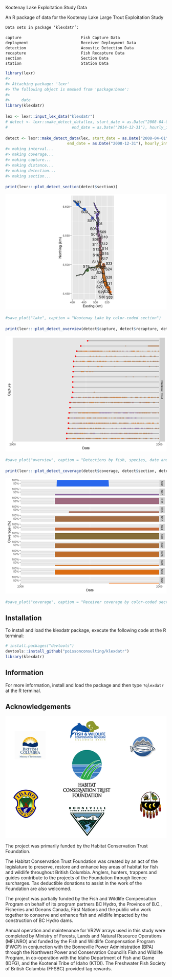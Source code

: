 <!-- README.md is generated from README.Rmd. Please edit that file -->
Kootenay Lake Exploitation Study Data

An R package of data for the Kootenay Lake Large Trout Exploitation Study

    Data sets in package ‘klexdatr’:

    capture                          Fish Capture Data
    deployment                       Receiver Deployment Data
    detection                        Acoustic Detection Data
    recapture                        Fish Recapture Data
    section                          Section Data
    station                          Station Data

``` r
library(lexr)
#> 
#> Attaching package: 'lexr'
#> The following object is masked from 'package:base':
#> 
#>     date
library(klexdatr)

lex <- lexr::input_lex_data("klexdatr")
# detect <- lexr::make_detect_data(lex, start_date = as.Date("2008-04-01"),
#                            end_date = as.Date("2014-12-31"), hourly_interval = 6L)

detect <- lexr::make_detect_data(lex, start_date = as.Date("2008-04-01"),
                           end_date = as.Date("2008-12-31"), hourly_interval = 24L)
#> making interval...
#> making coverage...
#> making capture...
#> making distance...
#> making detection...
#> making section...

print(lexr:::plot_detect_section(detect$section))
```

![](README-unnamed-chunk-2-1.png)<!-- -->

``` r
#save_plot("lake", caption = "Kootenay Lake by color-coded section")

print(lexr:::plot_detect_overview(detect$capture, detect$recapture, detect$detection, detect$section, detect$interval))
```

![](README-unnamed-chunk-2-2.png)<!-- -->

``` r
#save_plot("overview", caption = "Detections by fish, species, date and color-coded section. Captures are indicate by a red circle, released recaptures by a black triangle and harvested recaptures by a black square.")

print(lexr:::plot_detect_coverage(detect$coverage, detect$section, detect$interval))
```

![](README-unnamed-chunk-2-3.png)<!-- -->

``` r
#save_plot("coverage", caption = "Receiver coverage by color-coded section and date.")
```

Installation
------------

To install and load the klexdatr package, execute the following code at the R terminal:

``` r
# install.packages("devtools")
devtools::install_github("poissonconsulting/klexdatr")
library(klexdatr)
```

Information
-----------

For more information, install and load the package and then type `?qlexdatr` at the R terminal.

Acknowledgements
----------------

![](koot.png)

The project was primarily funded by the Habitat Conservation Trust Foundation.

The Habitat Conservation Trust Foundation was created by an act of the legislature to preserve, restore and enhance key areas of habitat for fish and wildlife throughout British Columbia. Anglers, hunters, trappers and guides contribute to the projects of the Foundation through licence surcharges. Tax deductible donations to assist in the work of the Foundation are also welcomed.

The project was partially funded by the Fish and Wildlife Compensation Program on behalf of its program partners BC Hydro, the Province of B.C., Fisheries and Oceans Canada, First Nations and the public who work together to conserve and enhance fish and wildlife impacted by the construction of BC Hydro dams.

Annual operation and maintenance for VR2W arrays used in this study were completed by Ministry of Forests, Lands and Natural Resource Operations (MFLNRO) and funded by the Fish and Wildlife Compensation Program (FWCP) in conjunction with the Bonneville Power Administration (BPA) through the Northwest Power and Conservation Council’s Fish and Wildlife Program, in co-operation with the Idaho Department of Fish and Game (IDFG), and the Kootenai Tribe of Idaho (KTOI). The Freshwater Fish Society of British Columbia (FFSBC) provided tag rewards.
